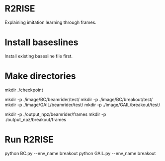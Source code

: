# R2RISE
Explaining imitation learning through frames.

# Install baseslines
Install existing basesline file first.

# Make directories
mkdir ./checkpoint

mkdir -p ./image/BC/beamrider/test/
mkdir -p ./image/BC/breakout/test/
mkdir -p ./image/GAIL/beamrider/test/
mkdir -p ./image/GAIL/breakout/test/

mkdir -p ./output_npz/beamrider/frames
mkdir -p ./output_npz/breakout/frames

# Run R2RISE
python BC.py --env_name breakout
python GAIL.py --env_name breakout
